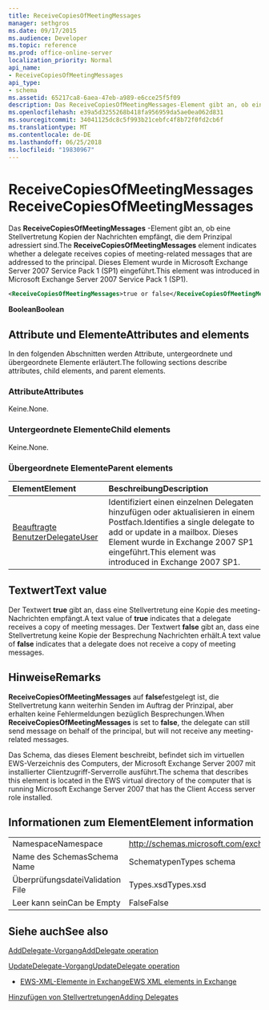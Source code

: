 ```yaml
---
title: ReceiveCopiesOfMeetingMessages
manager: sethgros
ms.date: 09/17/2015
ms.audience: Developer
ms.topic: reference
ms.prod: office-online-server
localization_priority: Normal
api_name:
- ReceiveCopiesOfMeetingMessages
api_type:
- schema
ms.assetid: 65217ca8-6aea-47eb-a989-e6cce25f5f09
description: Das ReceiveCopiesOfMeetingMessages-Element gibt an, ob eine Stellvertretung Kopien der Nachrichten empfängt, die dem Prinzipal adressiert sind. Dieses Element wurde in Microsoft Exchange Server 2007 Service Pack 1 (SP1) eingeführt.
ms.openlocfilehash: e39a5d3255268b418fa956959da5ae0ea062d831
ms.sourcegitcommit: 34041125dc8c5f993b21cebfc4f8b72f0fd2cb6f
ms.translationtype: MT
ms.contentlocale: de-DE
ms.lasthandoff: 06/25/2018
ms.locfileid: "19830967"
---
```

# <a name="receivecopiesofmeetingmessages"></a><span data-ttu-id="e4b08-104">ReceiveCopiesOfMeetingMessages</span><span class="sxs-lookup"><span data-stu-id="e4b08-104">ReceiveCopiesOfMeetingMessages</span></span>

<span data-ttu-id="e4b08-105">Das **ReceiveCopiesOfMeetingMessages** -Element gibt an, ob eine Stellvertretung Kopien der Nachrichten empfängt, die dem Prinzipal adressiert sind.</span><span class="sxs-lookup"><span data-stu-id="e4b08-105">The **ReceiveCopiesOfMeetingMessages** element indicates whether a delegate receives copies of meeting-related messages that are addressed to the principal.</span></span> <span data-ttu-id="e4b08-106">Dieses Element wurde in Microsoft Exchange Server 2007 Service Pack 1 (SP1) eingeführt.</span><span class="sxs-lookup"><span data-stu-id="e4b08-106">This element was introduced in Microsoft Exchange Server 2007 Service Pack 1 (SP1).</span></span> 
  
```xml
<ReceiveCopiesOfMeetingMessages>true or false</ReceiveCopiesOfMeetingMessages>
```

 <span data-ttu-id="e4b08-107">**Boolean**</span><span class="sxs-lookup"><span data-stu-id="e4b08-107">**Boolean**</span></span>
## <a name="attributes-and-elements"></a><span data-ttu-id="e4b08-108">Attribute und Elemente</span><span class="sxs-lookup"><span data-stu-id="e4b08-108">Attributes and elements</span></span>

<span data-ttu-id="e4b08-109">In den folgenden Abschnitten werden Attribute, untergeordnete und übergeordnete Elemente erläutert.</span><span class="sxs-lookup"><span data-stu-id="e4b08-109">The following sections describe attributes, child elements, and parent elements.</span></span>
  
### <a name="attributes"></a><span data-ttu-id="e4b08-110">Attribute</span><span class="sxs-lookup"><span data-stu-id="e4b08-110">Attributes</span></span>

<span data-ttu-id="e4b08-111">Keine.</span><span class="sxs-lookup"><span data-stu-id="e4b08-111">None.</span></span>
  
### <a name="child-elements"></a><span data-ttu-id="e4b08-112">Untergeordnete Elemente</span><span class="sxs-lookup"><span data-stu-id="e4b08-112">Child elements</span></span>

<span data-ttu-id="e4b08-113">Keine.</span><span class="sxs-lookup"><span data-stu-id="e4b08-113">None.</span></span>
  
### <a name="parent-elements"></a><span data-ttu-id="e4b08-114">Übergeordnete Elemente</span><span class="sxs-lookup"><span data-stu-id="e4b08-114">Parent elements</span></span>

|<span data-ttu-id="e4b08-115">**Element**</span><span class="sxs-lookup"><span data-stu-id="e4b08-115">**Element**</span></span>|<span data-ttu-id="e4b08-116">**Beschreibung**</span><span class="sxs-lookup"><span data-stu-id="e4b08-116">**Description**</span></span>|
|:-----|:-----|
|[<span data-ttu-id="e4b08-117">Beauftragte Benutzer</span><span class="sxs-lookup"><span data-stu-id="e4b08-117">DelegateUser</span></span>](delegateuser.md) <br/> |<span data-ttu-id="e4b08-118">Identifiziert einen einzelnen Delegaten hinzufügen oder aktualisieren in einem Postfach.</span><span class="sxs-lookup"><span data-stu-id="e4b08-118">Identifies a single delegate to add or update in a mailbox.</span></span> <span data-ttu-id="e4b08-119">Dieses Element wurde in Exchange 2007 SP1 eingeführt.</span><span class="sxs-lookup"><span data-stu-id="e4b08-119">This element was introduced in Exchange 2007 SP1.</span></span>  <br/> |
   
## <a name="text-value"></a><span data-ttu-id="e4b08-120">Textwert</span><span class="sxs-lookup"><span data-stu-id="e4b08-120">Text value</span></span>

<span data-ttu-id="e4b08-121">Der Textwert **true** gibt an, dass eine Stellvertretung eine Kopie des meeting-Nachrichten empfängt.</span><span class="sxs-lookup"><span data-stu-id="e4b08-121">A text value of **true** indicates that a delegate receives a copy of meeting messages.</span></span> <span data-ttu-id="e4b08-122">Der Textwert **false** gibt an, dass eine Stellvertretung keine Kopie der Besprechung Nachrichten erhält.</span><span class="sxs-lookup"><span data-stu-id="e4b08-122">A text value of **false** indicates that a delegate does not receive a copy of meeting messages.</span></span> 
  
## <a name="remarks"></a><span data-ttu-id="e4b08-123">Hinweise</span><span class="sxs-lookup"><span data-stu-id="e4b08-123">Remarks</span></span>

<span data-ttu-id="e4b08-124">**ReceiveCopiesOfMeetingMessages** auf **false**festgelegt ist, die Stellvertretung kann weiterhin Senden im Auftrag der Prinzipal, aber erhalten keine Fehlermeldungen bezüglich Besprechungen.</span><span class="sxs-lookup"><span data-stu-id="e4b08-124">When **ReceiveCopiesOfMeetingMessages** is set to **false**, the delegate can still send message on behalf of the principal, but will not receive any meeting-related messages.</span></span>
  
<span data-ttu-id="e4b08-125">Das Schema, das dieses Element beschreibt, befindet sich im virtuellen EWS-Verzeichnis des Computers, der Microsoft Exchange Server 2007 mit installierter Clientzugriff-Serverrolle ausführt.</span><span class="sxs-lookup"><span data-stu-id="e4b08-125">The schema that describes this element is located in the EWS virtual directory of the computer that is running Microsoft Exchange Server 2007 that has the Client Access server role installed.</span></span>
  
## <a name="element-information"></a><span data-ttu-id="e4b08-126">Informationen zum Element</span><span class="sxs-lookup"><span data-stu-id="e4b08-126">Element information</span></span>

|||
|:-----|:-----|
|<span data-ttu-id="e4b08-127">Namespace</span><span class="sxs-lookup"><span data-stu-id="e4b08-127">Namespace</span></span>  <br/> |http://schemas.microsoft.com/exchange/services/2006/types  <br/> |
|<span data-ttu-id="e4b08-128">Name des Schemas</span><span class="sxs-lookup"><span data-stu-id="e4b08-128">Schema Name</span></span>  <br/> |<span data-ttu-id="e4b08-129">Schematypen</span><span class="sxs-lookup"><span data-stu-id="e4b08-129">Types schema</span></span>  <br/> |
|<span data-ttu-id="e4b08-130">Überprüfungsdatei</span><span class="sxs-lookup"><span data-stu-id="e4b08-130">Validation File</span></span>  <br/> |<span data-ttu-id="e4b08-131">Types.xsd</span><span class="sxs-lookup"><span data-stu-id="e4b08-131">Types.xsd</span></span>  <br/> |
|<span data-ttu-id="e4b08-132">Leer kann sein</span><span class="sxs-lookup"><span data-stu-id="e4b08-132">Can be Empty</span></span>  <br/> |<span data-ttu-id="e4b08-133">False</span><span class="sxs-lookup"><span data-stu-id="e4b08-133">False</span></span>  <br/> |
   
## <a name="see-also"></a><span data-ttu-id="e4b08-134">Siehe auch</span><span class="sxs-lookup"><span data-stu-id="e4b08-134">See also</span></span>



[<span data-ttu-id="e4b08-135">AddDelegate-Vorgang</span><span class="sxs-lookup"><span data-stu-id="e4b08-135">AddDelegate operation</span></span>](adddelegate-operation.md)
  
[<span data-ttu-id="e4b08-136">UpdateDelegate-Vorgang</span><span class="sxs-lookup"><span data-stu-id="e4b08-136">UpdateDelegate operation</span></span>](updatedelegate-operation.md)


- [<span data-ttu-id="e4b08-137">EWS-XML-Elemente in Exchange</span><span class="sxs-lookup"><span data-stu-id="e4b08-137">EWS XML elements in Exchange</span></span>](ews-xml-elements-in-exchange.md)


[<span data-ttu-id="e4b08-138">Hinzufügen von Stellvertretungen</span><span class="sxs-lookup"><span data-stu-id="e4b08-138">Adding Delegates</span></span>](http://msdn.microsoft.com/library/3a744150-66a3-4a13-9433-793603ba5038%28Office.15%29.aspx)


